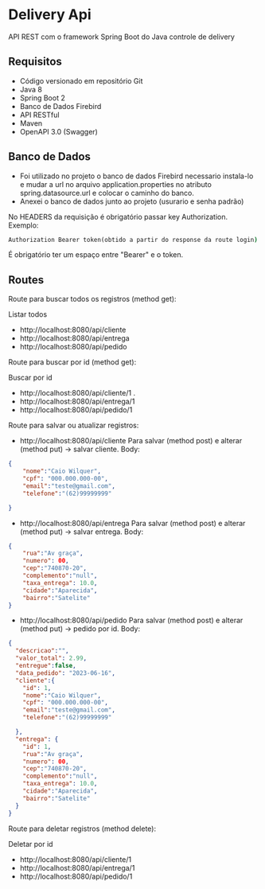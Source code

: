 # Delivery Api
API REST com o framework Spring Boot do Java controle de delivery 

## Requisitos

- Código versionado em repositório Git
- Java 8
- Spring Boot 2
- Banco de Dados Firebird
- API RESTful
- Maven
- OpenAPI 3.0 (Swagger)

## Banco de Dados

- Foi utilizado no projeto o banco de dados Firebird necessario instala-lo e  mudar a url no 
arquivo application.properties no atributo spring.datasource.url e colocar o caminho do banco.
- Anexei o banco de dados junto ao projeto (usurario e senha padrão)


No  HEADERS da requisição é obrigatório passar key Authorization. Exemplo:
```cmd
Authorization Bearer token(obtido a partir do response da route login)
```
É obrigatório ter um espaço entre "Bearer" e o token.

## Routes

Route para buscar todos os registros (method get):
  
  Listar todos
- http://localhost:8080/api/cliente 
- http://localhost:8080/api/entrega
- http://localhost:8080/api/pedido 

Route para buscar por id (method get):

  Buscar por id
- http://localhost:8080/api/cliente/1 .
- http://localhost:8080/api/entrega/1 
- http://localhost:8080/api/pedido/1 

Route para salvar ou atualizar registros:

- http://localhost:8080/api/cliente Para salvar (method post) e alterar (method put) -> salvar cliente.
Body:
```json
{
    "nome":"Caio Wilquer",
    "cpf": "000.000.000-00",
    "email":"teste@gmail.com",
    "telefone":"(62)99999999"

}
```
- http://localhost:8080/api/entrega Para salvar (method post) e alterar (method put) -> salvar entrega.
Body:
```json
{
    "rua":"Av graça",
    "numero": 00,
    "cep":"740870-20",
    "complemento":"null",
    "taxa_entrega": 10.0,
    "cidade":"Aparecida",
    "bairro":"Satelite"
}
```
- http://localhost:8080/api/pedido Para salvar (method post) e alterar (method put) ->  pedido por id.
Body:
```json
{
  "descricao":"",
  "valor_total": 2.99,
  "entregue":false,
  "data_pedido": "2023-06-16",
  "cliente":{
    "id": 1,
    "nome":"Caio Wilquer",
    "cpf": "000.000.000-00",
    "email":"teste@gmail.com",
    "telefone":"(62)99999999"

  },
  "entrega": {
    "id": 1,
    "rua":"Av graça",
    "numero": 00,
    "cep":"740870-20",
    "complemento":"null",
    "taxa_entrega": 10.0,
    "cidade":"Aparecida",
    "bairro":"Satelite"
  }
}
```
Route para deletar registros (method delete):

  Deletar por id
- http://localhost:8080/api/cliente/1
- http://localhost:8080/api/entrega/1
- http://localhost:8080/api/pedido/1 


